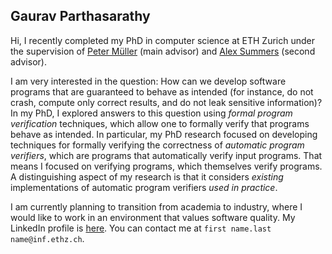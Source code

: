 ## Gaurav Parthasarathy

Hi, I recently completed my PhD in computer science at ETH Zurich under the supervision of [Peter Müller](https://www.pm.inf.ethz.ch/people/person-detail.html?persid=112017) (main advisor) and [Alex Summers](https://www.cs.ubc.ca/~alexsumm/) (second advisor).

I am very interested in the question: How can we develop software programs that are guaranteed to behave as intended (for instance, do not crash, compute only correct results, and do not leak sensitive information)? 
In my PhD, I explored answers to this question using *formal program verification* techniques, which allow one to formally verify that programs behave as intended.
In particular, my PhD research focused on developing techniques for formally verifying the correctness of *automatic program verifiers*, which are programs that automatically verify input programs.
That means I focused on verifying programs, which themselves verify programs.
A distinguishing aspect of my research is that it considers *existing* implementations of automatic program verifiers *used in practice*.

I am currently planning to transition from academia to industry, where I would like to work in an environment that values software quality.
My LinkedIn profile is [here](https://ch.linkedin.com/in/gaurav-parthasarathy-486554309).
You can contact me at `first name.last name@inf.ethz.ch`.